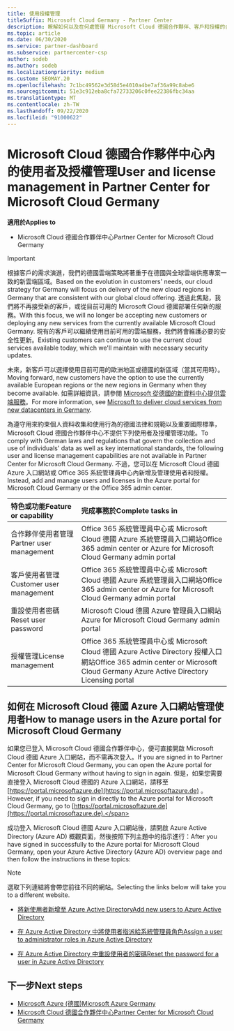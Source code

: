 ```yaml
---
title: 使用授權管理
titleSuffix: Microsoft Cloud Germany - Partner Center
description: 瞭解如何以及在何處管理 Microsoft Cloud 德國合作夥伴、客戶和授權的合作夥伴中心，以及密碼重設。
ms.topic: article
ms.date: 06/30/2020
ms.service: partner-dashboard
ms.subservice: partnercenter-csp
author: sodeb
ms.author: sodeb
ms.localizationpriority: medium
ms.custom: SEOMAY.20
ms.openlocfilehash: 7c1bc49562e3d58d5e4010a4be7af36a99c8abe6
ms.sourcegitcommit: 51e3c912eba8cfa72733206c0fee22386fbc34aa
ms.translationtype: MT
ms.contentlocale: zh-TW
ms.lasthandoff: 09/22/2020
ms.locfileid: "91000622"
---
```

# <a name="user-and-license-management-in-partner-center-for-microsoft-cloud-germany"></a><span data-ttu-id="8d5f7-103">Microsoft Cloud 德國合作夥伴中心內的使用者及授權管理</span><span class="sxs-lookup"><span data-stu-id="8d5f7-103">User and license management in Partner Center for Microsoft Cloud Germany</span></span>

<span data-ttu-id="8d5f7-104">**適用於**</span><span class="sxs-lookup"><span data-stu-id="8d5f7-104">**Applies to**</span></span>

-  <span data-ttu-id="8d5f7-105">Microsoft Cloud 德國合作夥伴中心</span><span class="sxs-lookup"><span data-stu-id="8d5f7-105">Partner Center for Microsoft Cloud Germany</span></span>

> [!IMPORTANT]
> <span data-ttu-id="8d5f7-106">根據客戶的需求演進，我們的德國雲端策略將著重于在德國與全球雲端供應專案一致的新雲端區域。</span><span class="sxs-lookup"><span data-stu-id="8d5f7-106">Based on the evolution in customers' needs, our cloud strategy for Germany will focus on delivery of the new cloud regions in Germany that are consistent with our global cloud offering.</span></span> <span data-ttu-id="8d5f7-107">透過此焦點，我們將不再接受新的客戶，或從目前可用的 Microsoft Cloud 德國部署任何新的服務。</span><span class="sxs-lookup"><span data-stu-id="8d5f7-107">With this focus, we will no longer be accepting new customers or deploying any new services from the currently available Microsoft Cloud Germany.</span></span> <span data-ttu-id="8d5f7-108">現有的客戶可以繼續使用目前可用的雲端服務，我們將會維護必要的安全性更新。</span><span class="sxs-lookup"><span data-stu-id="8d5f7-108">Existing customers can continue to use the current cloud services available today, which we'll maintain with necessary security updates.</span></span>
>  
> <span data-ttu-id="8d5f7-109">未來，新客戶可以選擇使用目前可用的歐洲地區或德國的新區域（當其可用時）。</span><span class="sxs-lookup"><span data-stu-id="8d5f7-109">Moving forward, new customers have the option to use the currently available European regions or the new regions in Germany when they become available.</span></span> <span data-ttu-id="8d5f7-110">如需詳細資訊，請參閱 [Microsoft 從德國的新資料中心提供雲端服務](https://news.microsoft.com/europe/2018/08/31/microsoft-to-deliver-cloud-services-from-new-datacentres-in-germany-in-2019-to-meet-evolving-customer-needs/)。</span><span class="sxs-lookup"><span data-stu-id="8d5f7-110">For more information, see [Microsoft to deliver cloud services from new datacenters in Germany](https://news.microsoft.com/europe/2018/08/31/microsoft-to-deliver-cloud-services-from-new-datacentres-in-germany-in-2019-to-meet-evolving-customer-needs/).</span></span>

<span data-ttu-id="8d5f7-111">為遵守用來約束個人資料收集和使用行為的德國法律和規範以及重要國際標準，Microsoft Cloud 德國合作夥伴中心不提供下列使用者及授權管理功能。</span><span class="sxs-lookup"><span data-stu-id="8d5f7-111">To comply with German laws and regulations that govern the collection and use of individuals' data as well as key international standards, the following user and license management capabilities are not available in Partner Center for Microsoft Cloud Germany.</span></span> <span data-ttu-id="8d5f7-112">不過，您可以在 Microsoft Cloud 德國 Azure 入口網站或 Office 365 系統管理員中心內新增及管理使用者和授權。</span><span class="sxs-lookup"><span data-stu-id="8d5f7-112">Instead, add and manage users and licenses in the Azure portal for Microsoft Cloud Germany or the Office 365 admin center.</span></span>

<span data-ttu-id="8d5f7-113">特色或功能</span><span class="sxs-lookup"><span data-stu-id="8d5f7-113">Feature or capability</span></span> | <span data-ttu-id="8d5f7-114">完成事務於</span><span class="sxs-lookup"><span data-stu-id="8d5f7-114">Complete tasks in</span></span>
:--- | :---
<span data-ttu-id="8d5f7-115">合作夥伴使用者管理</span><span class="sxs-lookup"><span data-stu-id="8d5f7-115">Partner user management</span></span> | <span data-ttu-id="8d5f7-116">Office 365 系統管理員中心或 Microsoft Cloud 德國 Azure 系統管理員入口網站</span><span class="sxs-lookup"><span data-stu-id="8d5f7-116">Office 365 admin center or Azure for Microsoft Cloud Germany admin portal</span></span>
<span data-ttu-id="8d5f7-117">客戶使用者管理</span><span class="sxs-lookup"><span data-stu-id="8d5f7-117">Customer user management</span></span> | <span data-ttu-id="8d5f7-118">Office 365 系統管理員中心或 Microsoft Cloud 德國 Azure 系統管理員入口網站</span><span class="sxs-lookup"><span data-stu-id="8d5f7-118">Office 365 admin center or Azure for Microsoft Cloud Germany admin portal</span></span>
<span data-ttu-id="8d5f7-119">重設使用者密碼</span><span class="sxs-lookup"><span data-stu-id="8d5f7-119">Reset user password</span></span> | <span data-ttu-id="8d5f7-120">Microsoft Cloud 德國 Azure 管理員入口網站</span><span class="sxs-lookup"><span data-stu-id="8d5f7-120">Azure for Microsoft Cloud Germany admin portal</span></span>
<span data-ttu-id="8d5f7-121">授權管理</span><span class="sxs-lookup"><span data-stu-id="8d5f7-121">License management</span></span> | <span data-ttu-id="8d5f7-122">Office 365 系統管理員中心或 Microsoft Cloud 德國 Azure Active Directory 授權入口網站</span><span class="sxs-lookup"><span data-stu-id="8d5f7-122">Office 365 admin center or Microsoft Cloud Germany Azure Active Directory Licensing portal</span></span>

## <a name="how-to-manage-users-in-the-azure-portal-for-microsoft-cloud-germany"></a><span data-ttu-id="8d5f7-123">如何在 Microsoft Cloud 德國 Azure 入口網站管理使用者</span><span class="sxs-lookup"><span data-stu-id="8d5f7-123">How to manage users in the Azure portal for Microsoft Cloud Germany</span></span> 

<span data-ttu-id="8d5f7-124">如果您已登入 Microsoft Cloud 德國合作夥伴中心，便可直接開啟 Microsoft Cloud 德國 Azure 入口網站，而不需再次登入。</span><span class="sxs-lookup"><span data-stu-id="8d5f7-124">If you are signed in to Partner Center for Microsoft Cloud Germany, you can open the Azure portal for Microsoft Cloud Germany without having to sign in again.</span></span> <span data-ttu-id="8d5f7-125">但是，如果您需要直接登入 Microsoft Cloud 德國的 Azure 入口網站，請移至 [https://portal.microsoftazure.de](https://portal.microsoftazure.de) 。</span><span class="sxs-lookup"><span data-stu-id="8d5f7-125">However, if you need to sign in directly to the Azure portal for Microsoft Cloud Germany, go to [https://portal.microsoftazure.de](https://portal.microsoftazure.de).</span></span> 

<span data-ttu-id="8d5f7-126">成功登入 Microsoft Cloud 德國 Azure 入口網站後，請開啟 Azure Active Directory (Azure AD) 概觀頁面，然後按照下列主題中的指示進行：</span><span class="sxs-lookup"><span data-stu-id="8d5f7-126">After you have signed in successfully to the Azure portal for Microsoft Cloud Germany, open your Azure Active Directory (Azure AD) overview page and then follow the instructions in these topics:</span></span>

> [!NOTE]  
> <span data-ttu-id="8d5f7-127">選取下列連結將會帶您前往不同的網站。</span><span class="sxs-lookup"><span data-stu-id="8d5f7-127">Selecting the links below will take you to a different website.</span></span>

-  [<span data-ttu-id="8d5f7-128">將新使用者新增至 Azure Active Directory</span><span class="sxs-lookup"><span data-stu-id="8d5f7-128">Add new users to Azure Active Directory</span></span>](/azure/active-directory/active-directory-users-create-azure-portal)

-  [<span data-ttu-id="8d5f7-129">在 Azure Active Directory 中將使用者指派給系統管理員角色</span><span class="sxs-lookup"><span data-stu-id="8d5f7-129">Assign a user to administrator roles in Azure Active Directory</span></span>](/azure/active-directory/active-directory-users-assign-role-azure-portal)

-  [<span data-ttu-id="8d5f7-130">在 Azure Active Directory 中重設使用者的密碼</span><span class="sxs-lookup"><span data-stu-id="8d5f7-130">Reset the password for a user in Azure Active Directory</span></span>](/azure/active-directory/active-directory-users-reset-password-azure-portal)

## <a name="next-steps"></a><span data-ttu-id="8d5f7-131">下一步</span><span class="sxs-lookup"><span data-stu-id="8d5f7-131">Next steps</span></span>

-  [<span data-ttu-id="8d5f7-132">Microsoft Azure (德國)</span><span class="sxs-lookup"><span data-stu-id="8d5f7-132">Microsoft Azure Germany</span></span>](https://azure.microsoft.com/global-infrastructure/germany/)
-  [<span data-ttu-id="8d5f7-133">Microsoft Cloud 德國合作夥伴中心</span><span class="sxs-lookup"><span data-stu-id="8d5f7-133">Partner Center for Microsoft Cloud Germany</span></span>](partner-center-for-microsoft-cloud-germany.md)